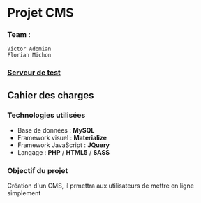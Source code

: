 # Projet CMS

### Team :

    Victor Adomian
    Florian Michon

### [Serveur de test](http://cms.victor-adomian.fr)

## Cahier des charges

### Technologies utilisées

- Base de données : **MySQL**
- Framework visuel : **Materialize**
- Framework JavaScript : **JQuery**
- Langage : **PHP** / **HTML5** / **SASS**

### Objectif du projet

Création d'un CMS, il prmettra aux utilisateurs de mettre en ligne simplement
